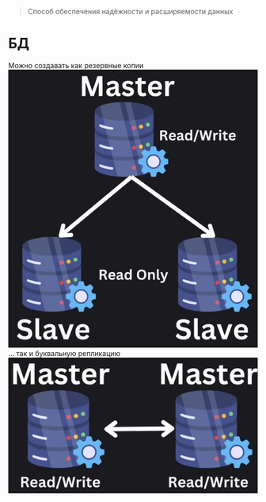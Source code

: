 > Способ обеспечения надёжности и расширяемости данных

# БД
Можно создавать как резервные копии
![Pasted image 20241027140613](image-storage/Pasted%20image%2020241027140613.png)
... так и буквальную репликацию
![Pasted image 20241027140701](image-storage/Pasted%20image%2020241027140701.png)